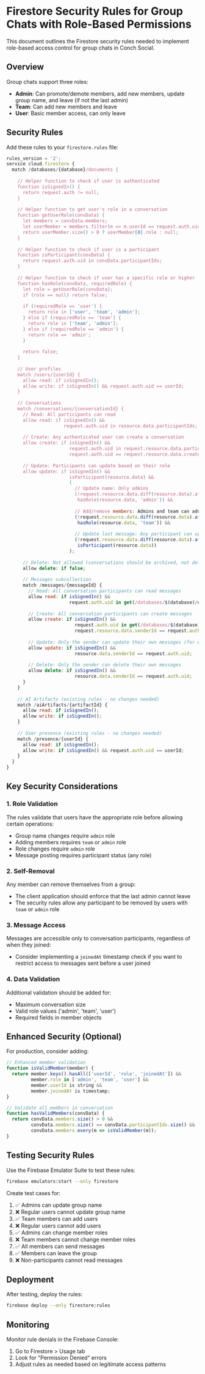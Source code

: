 # Firestore Security Rules for Group Chats with Role-Based Permissions

This document outlines the Firestore security rules needed to implement role-based access control for group chats in Conch Social.

## Overview

Group chats support three roles:
- **Admin**: Can promote/demote members, add new members, update group name, and leave (if not the last admin)
- **Team**: Can add new members and leave
- **User**: Basic member access, can only leave

## Security Rules

Add these rules to your `firestore.rules` file:

```javascript
rules_version = '2';
service cloud.firestore {
  match /databases/{database}/documents {
    
    // Helper function to check if user is authenticated
    function isSignedIn() {
      return request.auth != null;
    }
    
    // Helper function to get user's role in a conversation
    function getUserRole(convData) {
      let members = convData.members;
      let userMember = members.filter(m => m.userId == request.auth.uid);
      return userMember.size() > 0 ? userMember[0].role : null;
    }
    
    // Helper function to check if user is a participant
    function isParticipant(convData) {
      return request.auth.uid in convData.participantIds;
    }
    
    // Helper function to check if user has a specific role or higher
    function hasRole(convData, requiredRole) {
      let role = getUserRole(convData);
      if (role == null) return false;
      
      if (requiredRole == 'user') {
        return role in ['user', 'team', 'admin'];
      } else if (requiredRole == 'team') {
        return role in ['team', 'admin'];
      } else if (requiredRole == 'admin') {
        return role == 'admin';
      }
      
      return false;
    }
    
    // User profiles
    match /users/{userId} {
      allow read: if isSignedIn();
      allow write: if isSignedIn() && request.auth.uid == userId;
    }
    
    // Conversations
    match /conversations/{conversationId} {
      // Read: All participants can read
      allow read: if isSignedIn() && 
                     request.auth.uid in resource.data.participantIds;
      
      // Create: Any authenticated user can create a conversation
      allow create: if isSignedIn() && 
                       request.auth.uid in request.resource.data.participantIds &&
                       request.auth.uid == request.resource.data.createdBy;
      
      // Update: Participants can update based on their role
      allow update: if isSignedIn() && 
                       isParticipant(resource.data) &&
                       (
                         // Update name: Only admins
                         (!request.resource.data.diff(resource.data).affectedKeys().hasAny(['name']) ||
                          hasRole(resource.data, 'admin')) &&
                         
                         // Add/remove members: Admins and team can add, only admins can change roles
                         (!request.resource.data.diff(resource.data).affectedKeys().hasAny(['members', 'participantIds']) ||
                          hasRole(resource.data, 'team')) &&
                         
                         // Update last message: Any participant can update
                         (!request.resource.data.diff(resource.data).affectedKeys().hasAny(['lastMessage', 'lastMessageAt']) ||
                          isParticipant(resource.data))
                       );
      
      // Delete: Not allowed (conversations should be archived, not deleted)
      allow delete: if false;
      
      // Messages subcollection
      match /messages/{messageId} {
        // Read: All conversation participants can read messages
        allow read: if isSignedIn() && 
                       request.auth.uid in get(/databases/$(database)/documents/conversations/$(conversationId)).data.participantIds;
        
        // Create: All conversation participants can create messages
        allow create: if isSignedIn() && 
                         request.auth.uid in get(/databases/$(database)/documents/conversations/$(conversationId)).data.participantIds &&
                         request.resource.data.senderId == request.auth.uid;
        
        // Update: Only the sender can update their own messages (for editing/deleting)
        allow update: if isSignedIn() && 
                         resource.data.senderId == request.auth.uid;
        
        // Delete: Only the sender can delete their own messages
        allow delete: if isSignedIn() && 
                         resource.data.senderId == request.auth.uid;
      }
    }
    
    // AI Artifacts (existing rules - no changes needed)
    match /aiArtifacts/{artifactId} {
      allow read: if isSignedIn();
      allow write: if isSignedIn();
    }
    
    // User presence (existing rules - no changes needed)
    match /presence/{userId} {
      allow read: if isSignedIn();
      allow write: if isSignedIn() && request.auth.uid == userId;
    }
  }
}
```

## Key Security Considerations

### 1. Role Validation
The rules validate that users have the appropriate role before allowing certain operations:
- Group name changes require `admin` role
- Adding members requires `team` or `admin` role
- Role changes require `admin` role
- Message posting requires participant status (any role)

### 2. Self-Removal
Any member can remove themselves from a group:
- The client application should enforce that the last admin cannot leave
- The security rules allow any participant to be removed by users with `team` or `admin` role

### 3. Message Access
Messages are accessible only to conversation participants, regardless of when they joined:
- Consider implementing a `joinedAt` timestamp check if you want to restrict access to messages sent before a user joined

### 4. Data Validation
Additional validation should be added for:
- Maximum conversation size
- Valid role values ('admin', 'team', 'user')
- Required fields in member objects

## Enhanced Security (Optional)

For production, consider adding:

```javascript
// Enhanced member validation
function isValidMember(member) {
  return member.keys().hasAll(['userId', 'role', 'joinedAt']) &&
         member.role in ['admin', 'team', 'user'] &&
         member.userId is string &&
         member.joinedAt is timestamp;
}

// Validate all members in conversation
function hasValidMembers(convData) {
  return convData.members.size() > 0 &&
         convData.members.size() == convData.participantIds.size() &&
         convData.members.every(m => isValidMember(m));
}
```

## Testing Security Rules

Use the Firebase Emulator Suite to test these rules:

```bash
firebase emulators:start --only firestore
```

Create test cases for:
1. ✅ Admins can update group name
2. ❌ Regular users cannot update group name
3. ✅ Team members can add users
4. ❌ Regular users cannot add users
5. ✅ Admins can change member roles
6. ❌ Team members cannot change member roles
7. ✅ All members can send messages
8. ✅ Members can leave the group
9. ❌ Non-participants cannot read messages

## Deployment

After testing, deploy the rules:

```bash
firebase deploy --only firestore:rules
```

## Monitoring

Monitor rule denials in the Firebase Console:
1. Go to Firestore > Usage tab
2. Look for "Permission Denied" errors
3. Adjust rules as needed based on legitimate access patterns

